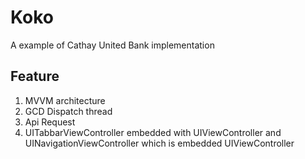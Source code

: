 # Koko
A example of Cathay United Bank implementation

## Feature
1. MVVM architecture
2. GCD Dispatch thread
3. Api Request
4. UITabbarViewController embedded with UIViewController and UINavigationViewController which is embedded UIViewController


